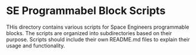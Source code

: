 # SE Programmabel Block Scripts
THis directory contains various scripts for Space Engineers programmable blocks. The scripts are organized into subdirectories based on their purpose. Scripts should include their own README.md files to explain their usage and functionality.